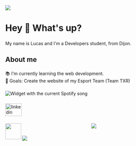 <div>
  <img style="100%" src="https://capsule-render.vercel.app/api?type=shark&height=100&section=header&reversal=false&fontSize=70&fontColor=FFFFFF&fontAlign=50&fontAlignY=50&stroke=-&descSize=20&descAlign=50&descAlignY=50&theme=cobalt"  />
</div>

###

<h1 align="left">Hey 👋 What's up?</h1>

###

<p align="left">My name is Lucas and I'm a Developers student, from Dijon.</p>

###

<h2 align="left">About me</h2>

###

<p align="left">📚 I'm currently learning the web development.<br>🎯 Goals: Create the website of my Esport Team (Team TXR)</p>

###

<div align="left">
  <img src="https://open.spotify.com/intl-fr/album/3vkuAG1NAvBILuw04wbOrM?flow_ctx=50e2d3ac-11af-4c0f-98dd-6699108bb1c4%3A1761248950#login?theme=dark&scan=false&spin=false&rainbow=false" alt="Widget with the current Spotify song"  />
</div>

###

<div align="left">
  <a href="https://www.linkedin.com/in/lucas-milliere-297982386/" target="_blank">
    <img src="https://raw.githubusercontent.com/maurodesouza/profile-readme-generator/master/src/assets/icons/social/linkedin/default.svg" width="52" height="40" alt="linkedin logo"  />
  </a>
</div>

###

<img align="left" height="50" src="https://www.google.com/search?q=batman+photo+de+profil&sca_esv=f0ead55d09cdc2fd&rlz=1C1CHBF_frFR1183__1183&udm=2&biw=1536&bih=730&sxsrf=AE3TifMt4SI5sGXySK8cfalJIakyIXT8bQ%3A1761228172383&ei=jDX6aPCJF8zbi-gPqseUwAU&oq=batman+photo+&gs_lp=Egtnd3Mtd2l6LWltZyINYmF0bWFuIHBob3RvICoCCAAyBRAAGIAEMgUQABiABDIFEAAYgAQyBRAAGIAEMgQQABgeMgQQABgeMgQQABgeMgQQABgeMgYQABgKGB4yBBAAGB5I_kRQ6wZYnzZwBngAkAEAmAFPoAHEA6oBATa4AQHIAQD4AQGYAgygAu4DwgIHECMYJxjJAsICChAAGIAEGEMYigXCAgYQABgHGB7CAgcQABiABBgTwgIGEAAYExgewgIIEAAYExgKGB7CAgYQABgIGB6YAwCIBgGSBwIxMqAHxBGyBwE2uAfZA8IHBTAuNy41yAcg&sclient=gws-wiz-img#vhid=Zp3V0OqkOpNieM&vssid=mosaic"  />

###

<div align="center">
  <img src="https://count.getloli.com/@:lucasrko?theme=booru-helltaker&padding=7&scale=1&align=top&pixelated=1&darkmode=auto"  />
</div>

###

<div>
  <img style="100%" src="https://capsule-render.vercel.app/api?type=rounded&height=100&section=footer&reversal=false&fontSize=70&fontColor=FFFFFF&fontAlign=50&fontAlignY=50&stroke=-&descSize=20&descAlign=50&descAlignY=50"  />
</div>

###
